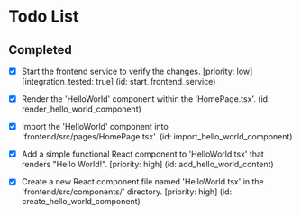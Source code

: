 # Todo List

## Completed

- [x] Start the frontend service to verify the changes. [priority: low] [integration_tested: true] (id: start_frontend_service)
- [x] Render the 'HelloWorld' component within the 'HomePage.tsx'. (id: render_hello_world_component)
- [x] Import the 'HelloWorld' component into 'frontend/src/pages/HomePage.tsx'. (id: import_hello_world_component)
- [x] Add a simple functional React component to 'HelloWorld.tsx' that renders "Hello World!". [priority: high] (id: add_hello_world_content)
- [x] Create a new React component file named 'HelloWorld.tsx' in the 'frontend/src/components/' directory. [priority: high] (id: create_hello_world_component)

